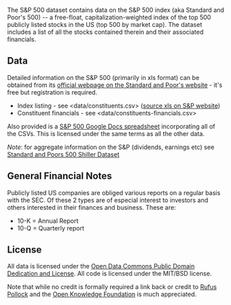 The S&P 500 dataset contains data on the S&P 500 index (aka Standard and Poor's
500) -- a free-float, capitalization-weighted index of the top 500 publicly
listed stocks in the US (top 500 by market cap). The dataset includes a list of
all the stocks contained therein and their associated financials.

## Data

Detailed information on the S&P 500 (primarily in xls format) can be obtained
from its [official webpage on the Standard and Poor's website][sp-home] - it's
free but registration is required.

* Index listing - see <data/constituents.csv> ([source xls on S&P
  website][sp-listing])
* Constituent financials - see <data/constituents-financials.csv>

[sp-home]: http://www.standardandpoors.com/indices/sp-500/en/us/?indexId=spusa-500-usduf--p-us-l--
[sp-listing]: http://www.standardandpoors.com/prot/spf/docs/indices/SPUSA-500-USDUF--P-US-L--Constituents.xls

Also provided is a [S&P 500 Google Docs spreadsheet][gdocs] incorporating
all of the CSVs. This is licensed under the same terms as all the other data.

*Note*: for aggregate information on the S&P (dividends, earnings etc) see
[Standard and Poors 500 Shiller Dataset][shiller]

[gdocs]: https://docs.google.com/spreadsheet/ccc?key=0Aon3JiuouxLUdDU5S2NrbVJHRWVBRWxvU1dlOUQ2WUE#gid=0
[shiller]: https://github.com/datasets/standard-and-poors-500-shiller

## General Financial Notes

Publicly listed US companies are obliged various reports on a regular basis
with the SEC. Of these 2 types are of especial interest to investors and others
interested in their finances and business. These are:

* 10-K = Annual Report
* 10-Q = Quarterly report

## License

All data is licensed under the [Open Data Commons Public Domain Dedication and
License][pddl]. All code is licensed under the MIT/BSD license.

Note that while no credit is formally required a link back or credit to [Rufus
Pollock][rp] and the [Open Knowledge Foundation][okfn] is much appreciated.

[pddl]: http://opendatacommons.org/licenses/pddl/1.0/
[rp]: http://dev.rufuspollock.org/
[okfn]: http://okfn.org/

